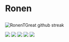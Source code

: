 # Ronen
<div style="display: flex; flex-direction: column;">
    <div><img style="margin-top:10px;" align="left" src="https://github-readme-streak-stats.herokuapp.com/?user=RonenTGreat&" alt="RonenTGreat github streak" /></div>
</div>

[![](https://raw.githubusercontent.com/RonenTGreat/summary-cards/master/profile-summary-card-output/vue/0-profile-details.svg)](https://github.com/vn7n24fzkq/github-profile-summary-cards)
[![](https://raw.githubusercontent.com/RonenTGreat/summary-cards/master/profile-summary-card-output/vue/1-repos-per-language.svg)](https://github.com/vn7n24fzkq/github-profile-summary-cards) [![](https://raw.githubusercontent.com/RonenTGreat/summary-cards/master/profile-summary-card-output/vue/2-most-commit-language.svg)](https://github.com/vn7n24fzkq/github-profile-summary-cards)
[![](https://raw.githubusercontent.com/RonenTGreat/summary-cards/master/profile-summary-card-output/vue/3-stats.svg)](https://github.com/vn7n24fzkq/github-profile-summary-cards) [![](https://raw.githubusercontent.com/RonenTGreat/summary-cards/master/profile-summary-card-output/vue/4-productive-time.svg)](https://github.com/vn7n24fzkq/github-profile-summary-cards)
